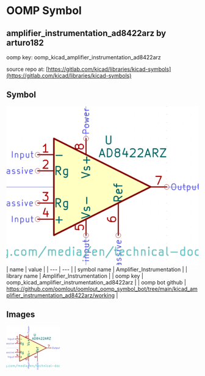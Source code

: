 # OOMP Symbol  
## amplifier_instrumentation_ad8422arz  by arturo182  
  
oomp key: oomp_kicad_amplifier_instrumentation_ad8422arz  
  
source repo at: [https://gitlab.com/kicad/libraries/kicad-symbols](https://gitlab.com/kicad/libraries/kicad-symbols)  
## Symbol  
  
[![working.png](working_600.png)](working.png)  
| name | value | 
| --- | --- | 
| symbol name | Amplifier_Instrumentation | 
| library name | Amplifier_Instrumentation | 
| oomp key | oomp_kicad_amplifier_instrumentation_ad8422arz | 
| oomp bot github | https://github.com/oomlout/oomlout_oomp_symbol_bot/tree/main/kicad_amplifier_instrumentation_ad8422arz/working | 
## Images  
  
[![working.png](working_140.png)](working.png)  
